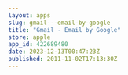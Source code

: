 ```yaml
---
layout: apps
slug: gmail---email-by-google
title: "Gmail - Email by Google"
store: apple
app_id: 422689480
date: 2023-12-13T00:47:23Z
published: 2011-11-02T17:13:30Z
---
```

